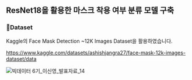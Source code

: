 ## ResNet18을 활용한 마스크 착용 여부 분류 모델 구축

### 📁Dataset
Kaggle의 Face Mask Detection ~12K Images Dataset을 활용하였습니다.

https://www.kaggle.com/datasets/ashishjangra27/face-mask-12k-images-dataset/data

![빅데이터 6기_이신영_발표자료_14](https://github.com/2shin0/FaceMaskDetection-ResNet18/assets/161694701/854bea0d-70a7-4277-adb5-0bdf19ced40c)
